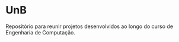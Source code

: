 # UnB
Repositório para reunir projetos desenvolvidos ao longo do curso de Engenharia de Computação.
